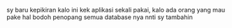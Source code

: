 sy baru kepikiran kalo ini kek aplikasi sekali pakai, kalo ada orang yang mau pake hal bodoh penopang semua database nya nnti sy tambahin

